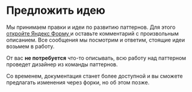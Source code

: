# Предложить идею

Мы принимаем правки и идеи по развитию паттернов. Для этого [откройте Яндекс Форму ](https://forms.yandex.ru/u/665979153e9d080a6d7e37fc/) и оставьте комментарий с произвольным описанием. Все сообщения мы посмотрим и ответим, стоящие идеи возьмем в работу.

От вас **не потребуется** что-то описывать, всю работу над паттерном проведет дизайнер из команды паттернов.

Со временем, документация станет более доступной и вы сможете предлагать изменения через форки, но об этом позже.
